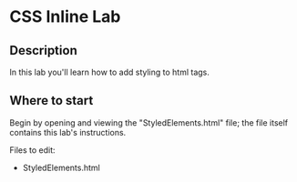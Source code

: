# CSS Inline Lab


## Description

In this lab you'll learn how to add styling to html tags.


## Where to start

Begin by opening and viewing the "StyledElements.html" file; the file itself contains this lab's instructions.

Files to edit:
- StyledElements.html





